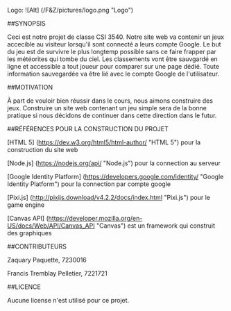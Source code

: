 Logo: ![Alt] (/F&Z/pictures/logo.png "Logo")

##SYNOPSIS

Ceci est notre projet de classe CSI 3540. Notre site web va contenir un jeux accecible au visiteur lorsqu'il sont connecté a leurs compte Google.
Le but du jeu est de survivre le plus longtemp possible sans ce faire frapper par les météorites qui tombe du ciel.
Les classements vont être sauvgardé en ligne et accessible a tout joueur pour comparer sur une page dédié.
Toute information sauvegardée va être lié avec le compte Google de l'utilisateur.

##MOTIVATION

À part de vouloir bien réussir dans le cours, nous aimons construire des jeux. Construire un site web contenant un jeu simple sera de la bonne pratique si nous décidons de continuer dans cette direction dans le futur. 

##RÉFÉRENCES POUR LA CONSTRUCTION DU PROJET

[HTML 5] (https://dev.w3.org/html5/html-author/ "HTML 5") pour la construction du site web

[Node.js] (https://nodejs.org/api/ "Node.js") pour la connection au serveur 

[Google Identity Platform] (https://developers.google.com/identity/ "Google Identity Platform") pour la connection par compte google

[Pixi.js] (http://pixijs.download/v4.2.2/docs/index.html "Pixi.js") pour le game engine

[Canvas API] (https://developer.mozilla.org/en-US/docs/Web/API/Canvas_API "Canvas") est un framework qui construit des graphiques

##CONTRIBUTEURS

Zaquary Paquette, 7230016

Francis Tremblay Pelletier, 7221721

##LICENCE

Aucune license n'est utilisé pour ce projet.
